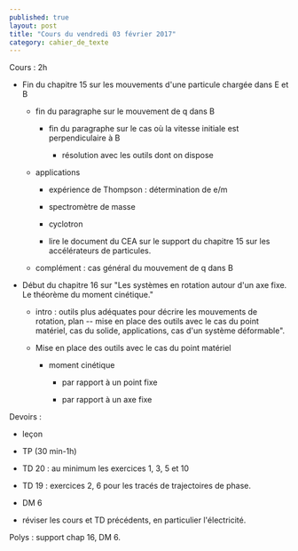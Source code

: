 ```yaml
---
published: true
layout: post
title: "Cours du vendredi 03 février 2017"
category: cahier_de_texte
---
```


Cours : 2h

- Fin du chapitre 15 sur les mouvements d'une particule chargée dans E et B

  - fin du paragraphe sur le mouvement de q dans B

     - fin du paragraphe sur le cas où la vitesse initiale est perpendiculaire à B

        - résolution avec les outils dont on dispose

  - applications

    - expérience de Thompson : détermination de e/m

    - spectromètre de masse

    - cyclotron

    - lire le document du CEA sur le support du chapitre 15 sur les accélérateurs de particules.

  - complément : cas général du mouvement de q dans B

- Début du chapitre 16 sur "Les systèmes en rotation autour d'un axe fixe. Le théorème du moment cinétique."

  - intro : outils plus adéquates pour décrire les mouvements de rotation, plan -- mise en place des outils avec le cas du point matériel, cas du solide, applications, cas d'un système déformable".

  - Mise en place des outils avec le cas du point matériel

     - moment cinétique

       - par rapport à un point fixe

       - par rapport à un axe fixe

Devoirs :

- leçon

- TP (30 min-1h)

- TD 20 : au minimum les exercices 1, 3, 5 et 10

- TD 19 : exercices 2, 6 pour les tracés de trajectoires de phase.

- DM 6

- réviser les cours et TD précédents, en particulier l'électricité.

Polys : support chap 16, DM 6.


